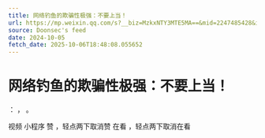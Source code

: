 ```yaml
---
title: 网络钓鱼的欺骗性极强：不要上当！
url: https://mp.weixin.qq.com/s?__biz=MzkxNTY3MTE5MA==&mid=2247485428&idx=1&sn=81479aa8d4ac3eac4bd906cbb29a9974
source: Doonsec's feed
date: 2024-10-05
fetch_date: 2025-10-06T18:48:08.055652
---
```


# 网络钓鱼的欺骗性极强：不要上当！

：
，
。

视频
小程序
赞
，轻点两下取消赞
在看
，轻点两下取消在看